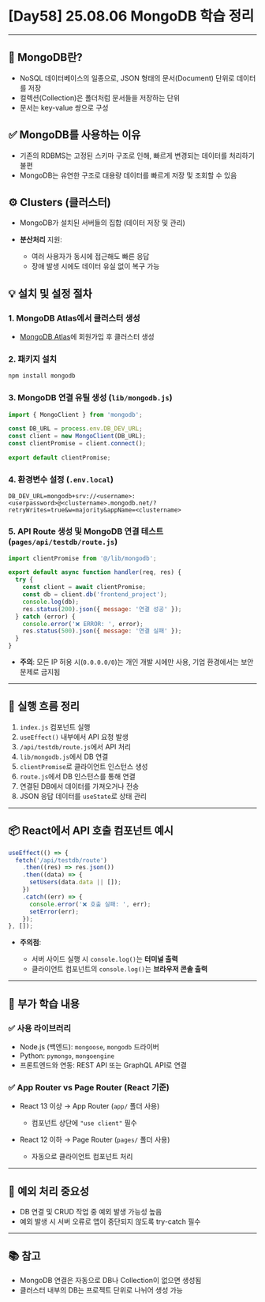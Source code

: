 # \[Day58] 25.08.06 MongoDB 학습 정리

---

## 📌 MongoDB란?

- NoSQL 데이터베이스의 일종으로, JSON 형태의 문서(Document) 단위로 데이터를 저장
- 컬렉션(Collection)은 폴더처럼 문서들을 저장하는 단위
- 문서는 key-value 쌍으로 구성

## ✅ MongoDB를 사용하는 이유

- 기존의 RDBMS는 고정된 스키마 구조로 인해, 빠르게 변경되는 데이터를 처리하기 불편
- MongoDB는 유연한 구조로 대용량 데이터를 빠르게 저장 및 조회할 수 있음

## ⚙️ Clusters (클러스터)

- MongoDB가 설치된 서버들의 집합 (데이터 저장 및 관리)
- **분산처리** 지원:

  - 여러 사용자가 동시에 접근해도 빠른 응답
  - 장애 발생 시에도 데이터 유실 없이 복구 가능

## 💡 설치 및 설정 절차

### 1. MongoDB Atlas에서 클러스터 생성

- [MongoDB Atlas](https://cloud.mongodb.com/)에 회원가입 후 클러스터 생성

### 2. 패키지 설치

```bash
npm install mongodb
```

### 3. MongoDB 연결 유틸 생성 (`lib/mongodb.js`)

```js
import { MongoClient } from 'mongodb';

const DB_URL = process.env.DB_DEV_URL;
const client = new MongoClient(DB_URL);
const clientPromise = client.connect();

export default clientPromise;
```

### 4. 환경변수 설정 (`.env.local`)

```env
DB_DEV_URL=mongodb+srv://<username>:<userpassword>@<clustername>.mongodb.net/?retryWrites=true&w=majority&appName=<clustername>
```

### 5. API Route 생성 및 MongoDB 연결 테스트 (`pages/api/testdb/route.js`)

```js
import clientPromise from '@/lib/mongodb';

export default async function handler(req, res) {
  try {
    const client = await clientPromise;
    const db = client.db('frontend_project');
    console.log(db);
    res.status(200).json({ message: '연결 성공' });
  } catch (error) {
    console.error('❌ ERROR: ', error);
    res.status(500).json({ message: '연결 실패' });
  }
}
```

- **주의**: 모든 IP 허용 시(`0.0.0.0/0`)는 개인 개발 시에만 사용, 기업 환경에서는 보안 문제로 금지됨

---

## 🔄 실행 흐름 정리

1. `index.js` 컴포넌트 실행
2. `useEffect()` 내부에서 API 요청 발생
3. `/api/testdb/route.js`에서 API 처리
4. `lib/mongodb.js`에서 DB 연결
5. `clientPromise`로 클라이언트 인스턴스 생성
6. `route.js`에서 DB 인스턴스를 통해 연결
7. 연결된 DB에서 데이터를 가져오거나 전송
8. JSON 응답 데이터를 `useState`로 상태 관리

---

## 📦 React에서 API 호출 컴포넌트 예시

```js
useEffect(() => {
  fetch('/api/testdb/route')
    .then((res) => res.json())
    .then((data) => {
      setUsers(data.data || []);
    })
    .catch((err) => {
      console.error('❌ 호출 실패: ', err);
      setError(err);
    });
}, []);
```

- **주의점**:

  - 서버 사이드 실행 시 `console.log()`는 **터미널 출력**
  - 클라이언트 컴포넌트의 `console.log()`는 **브라우저 콘솔 출력**

---

## 🧠 부가 학습 내용

### ✅ 사용 라이브러리

- Node.js (백엔드): `mongoose`, `mongodb` 드라이버
- Python: `pymongo`, `mongoengine`
- 프론트엔드와 연동: REST API 또는 GraphQL API로 연결

### ✅ App Router vs Page Router (React 기준)

- React 13 이상 → App Router (`app/` 폴더 사용)

  - 컴포넌트 상단에 `"use client"` 필수

- React 12 이하 → Page Router (`pages/` 폴더 사용)

  - 자동으로 클라이언트 컴포넌트 처리

---

## 🔐 예외 처리 중요성

- DB 연결 및 CRUD 작업 중 예외 발생 가능성 높음
- 예외 발생 시 서버 오류로 앱이 중단되지 않도록 try-catch 필수

---

## 📚 참고

- MongoDB 연결은 자동으로 DB나 Collection이 없으면 생성됨
- 클러스터 내부의 DB는 프로젝트 단위로 나뉘어 생성 가능
